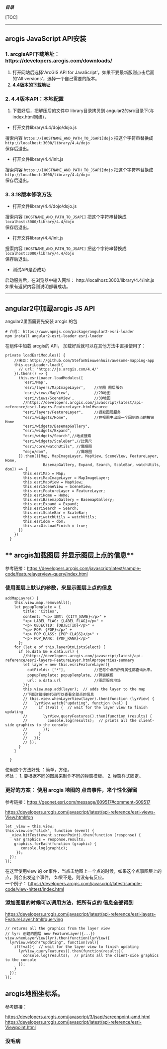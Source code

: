 ***目录***     

[TOC]  

------------

## **arcgis JavaScript API安装**    

### 1. arcgisAPI下载地址：https://developers.arcgis.com/downloads/      

1. 打开网站后选择‘ArcGIS API for JavaScript’，如果不要最新版则点击后面的‘All versions’，选择一个自己需要的版本。     
2. [**4.4版本的下载地址**](https://esrisoftware.esri.com/akdlm/software/ArcGIS_JavaScript/4.4/arcgis_js_v44_api.zip?downloadID=7209648462&type=sms&agolUsername=NA&receiptId=downloads.arcgis.com&__gdb__=1502951400_100810443d32051c7c6c539c381ad892&ext=.zip)     

       
### 2. 4.4版本API：本地配置    

1. 下载好后，把解压后的文件中 library目录拷贝到 angular2的src目录下(与index.html同级)，

* 打开文件library/4.4/dojo/dojo.js     

搜索内容 `https://[HOSTNAME_AND_PATH_TO_JSAPI]dojo`  把这个字符串替换成 `http://localhost:3000/library/4.4/dojo`   
保存后退出。     

* 打开文件library/4.4/init.js      

搜索内容 `https://[HOSTNAME_AND_PATH_TO_JSAPI]dojo`  把这个字符串替换成 `http://localhost:3000/library/4.4/dojo`   
保存后退出。   

### 3. 3.18版本修改方法       

* 打开文件library/4.4/dojo/dojo.js     

搜索内容 `[HOSTNAME_AND_PATH_TO_JSAPI]`  把这个字符串替换成 `localhost:3000/library/4.4/dojo`   
保存后退出。     

* 打开文件library/4.4/init.js      

搜索内容 `[HOSTNAME_AND_PATH_TO_JSAPI]`  把这个字符串替换成 `localhost:3000/library/4.4/dojo`   
保存后退出。   

* 测试API是否成功    

启动服务后，在浏览器中输入网址： http://localhost:3000/library/4.4/init.js      
如果有返货内容则说明部署成功。   

-----------    

## **angular2中加载arcgis JS API**   

angular2里面需要先安装 arcgis 的包 

```
# 介绍： https://www.npmjs.com/package/angular2-esri-loader
npm install angular2-esri-loader esri-loader
```

在组件中加载 arcgis的 API， 加载好后就可以在其他方法中直接使用了：

```
private loadEsriModules() {
    //来自：https://github.com/StefanNieuwenhuis/awesome-mapping-app
    this.esriLoader.load({
      // url: 'https://js.arcgis.com/4.4/'
    }).then(() => {
      this.esriLoader.loadModules([
        'esri/Map',
        'esri/layers/MapImageLayer',    //地图 图层服务
        'esri/views/MapView',           //2D地图
        'esri/views/SceneView',         //3D地图
        //https://developers.arcgis.com/javascript/latest/api-reference/esri-layers-FeatureLayer.html#source
        "esri/layers/FeatureLayer",     //提取图层服务
        "esri/widgets/Home",            //在视图中出现一个回到原点的按钮Home
        "esri/widgets/BasemapGallery",
        "esri/widgets/Expand",
        "esri/widgets/Search",//地点搜索
        "esri/widgets/ScaleBar",//比例尺
        "esri/core/watchUtils", //鹰眼图
        "dojo/dom",             //鹰眼图
      ]).then(([Map, MapImageLayer, MapView, SceneView, FeatureLayer, Home,
                 BasemapGallery, Expand, Search, ScaleBar, watchUtils, dom]) => {
        this.esriMap = Map;
        this.esriMapImageLayer = MapImageLayer;
        this.esriMapView = MapView;
        this.esriSceneView = SceneView;
        this.esriFeatureLayer = FeatureLayer;
        this.esriHome = Home;
        this.esriBasemapGallery = BasemapGallery;
        this.esriExpand = Expand;
        this.esriSearch = Search;
        this.esriScaleBar = ScaleBar;
        this.esriwatchUtils = watchUtils;
        this.esridom = dom;
        this.arcGisLoadFinish = true;
      })
    })
  }
```

## ** arcgis加载图层 并显示图层上点的信息**   

参考链接：https://developers.arcgis.com/javascript/latest/sample-code/featurelayerview-query/index.html       

### **使用图层上默认的参数，来显示图层上点的信息**    

```
addMapLayre() {
    this.view.map.removeAll();
    let popupTemplate = {
        title: 'Cities',
        content: "<p> 城市: {CITY_NAME}</p>" +
        "<p> LABEL_FLAG: {LABEL_FLAG}</p>" +
        "<p> OBJECTID: {OBJECTID}</p>" +
        "<p> POP: {POP}</p>" +
        "<p> POP_CLASS: {POP_CLASS}</p>" +
        "<p> POP_RANK: {POP_RANK}</p>"
      };
    for (let e of this.layerBtnListsSelect) {
      if (e.data && e.data.url) {
        //https://developers.arcgis.com/javascript/latest/api-reference/esri-layers-FeatureLayer.html#properties-summary
        let layer = new this.esriFeatureLayer({
          outFields: ["*"],             //把每个点的所有属性都查询出来。
          popupTemplate: popupTemplate, //弹窗模板
          url: e.data.url               //图层服务地址
        });
        this.view.map.add(layer);  // adds the layer to the map
        //下面注销掉的代码可以查看全部点的信息
        // this.view.whenLayerView(layer).then(function (lyrView) {
        //   lyrView.watch("updating", function (val) {
        //     if (!val) {  // wait for the layer view to finish updating
        //       lyrView.queryFeatures().then(function (results) {
        //         console.log(results);  // prints all the client-side graphics to the console
        //       });
        //     }
        //   });
        // });
      }
    }

  }
```    

使用这个方法好处 ：简单，方便。        
坏处： 1. 要根据不同的图层来制作不同的弹窗模板。  2. 弹窗样式固定。

### **更好的方案： 使用 arcgis 地图的 点击事件，来个性化弹窗**    

参考链接：https://geonet.esri.com/message/609517#comment-609517        

https://developers.arcgis.com/javascript/latest/api-reference/esri-views-View.html#on      

```
let _view = this.view;
this.view.on("click", function (event) {
  _view.hitTest(event.screenPoint).then(function (response) {
    var graphics = response.results;
    graphics.forEach(function (graphic) {
       console.log(graphic);
     });
  });
});
```

在这里使用view 的 on事件，当点击地图上一个点的时候，如果这个点事图层上的点，则会出发这个事件， 如果不是，则没有有反应。    
一个例子： https://developers.arcgis.com/javascript/latest/sample-code/view-hittest/index.html       


### **添加图层的时候可以调用方法，把所有点的 信息全部得到**    

https://developers.arcgis.com/javascript/latest/api-reference/esri-layers-FeatureLayer.html#querying   

```
// returns all the graphics from the layer view
// lyr: 创建的图层 new FeatureLayer({...})
view.whenLayerView(lyr).then(function(lyrView){
  lyrView.watch("updating", function(val){
    if(!val){  // wait for the layer view to finish updating
      lyrView.queryFeatures().then(function(results){
        console.log(results);  // prints all the client-side graphics to the console
      });
    }
  });
}); 
```


## **arcgis地图坐标系**。  

参考链接： 

https://developers.arcgis.com/javascript/3/jsapi/screenpoint-amd.html        
https://developers.arcgis.com/javascript/latest/api-reference/esri-Viewpoint.html    
 
 

### 没毛病